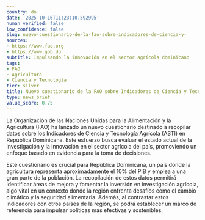```yaml
---
country: do
date: '2025-10-16T11:23:10.592995'
human_verified: false
low_confidence: false
slug: nuevo-cuestionario-de-la-fao-sobre-indicadores-de-ciencia-y-
sources:
- https://www.fao.org
- https://www.gob.do
subtitle: Impulsando la innovación en el sector agrícola dominicano
tags:
- FAO
- Agricultura
- Ciencia y Tecnología
tier: silver
title: Nuevo cuestionario de la FAO sobre Indicadores de Ciencia y Tecnología Agrícola
type: news_brief
value_score: 0.75
---
```


<p>La Organización de las Naciones Unidas para la Alimentación y la Agricultura (FAO) ha lanzado un nuevo cuestionario destinado a recopilar datos sobre los Indicadores de Ciencia y Tecnología Agrícola (ASTI) en República Dominicana. Este esfuerzo busca evaluar el estado actual de la investigación y la innovación en el sector agrícola del país, promoviendo un enfoque basado en evidencia para la toma de decisiones.</p><p>Este cuestionario es crucial para República Dominicana, un país donde la agricultura representa aproximadamente el 10% del PIB y emplea a una gran parte de la población. La recopilación de estos datos permitirá identificar áreas de mejora y fomentar la inversión en investigación agrícola, algo vital en un contexto donde la región enfrenta desafíos como el cambio climático y la seguridad alimentaria. Además, al contrastar estos indicadores con otros países de la región, se podrá establecer un marco de referencia para impulsar políticas más efectivas y sostenibles.</p>